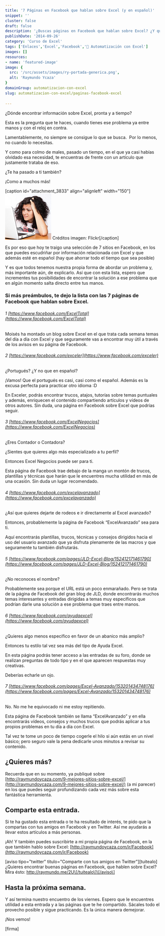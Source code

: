 ```yaml
---
title: '7 Páginas en Facebook que hablan sobre Excel (y en español)'
snippet: ''
cluster: false
draft: false 
description: '¿Buscas páginas en Facebook que hablan sobre Excel? ¿Y que además sea en español? ¡Justo eso es lo que encontrarás aquí.'
publishDate: '2014-09-26'
category: 'Curso de Excel'
tags: ['Enlaces','Excel','Facebook','🤖 Automatización con Excel']
images: []
resources: 
- name: 'featured-image'
image: {
  src: '/src/assets/images/ry-portada-generica.png',
  alt: 'Raymundo Ycaza'
}
domainGroup: automatizacion-con-excel
slug: automatizacion-con-excel/paginas-facebook-excel

---
```


¿Dónde encontrar información sobre Excel, pronta y a tiempo?

Esta es la pregunta que te haces, cuando tienes ese problema ya entre manos y con el reloj en contra.

Lamentablemente, no siempre se consigue lo que se busca.  Por lo menos, no cuando lo necesitas.

Y como para colmo de males, pasado un tiempo, en el que ya casi habías olvidado esa necesidad, te encuentras de frente con un artículo que justamente trataba de eso.

¿Te ha pasado a ti también?

¡Como a muchos más!

\[caption id="attachment\_3833" align="alignleft" width="150"\]![¿Cuál es tu problema con Excel?](/src/assets/images/2023/7658225516_00cf277f83_q.jpg) Créditos imagen: Flickr\[/caption\]

Es por eso que hoy te traigo una selección de 7 sitios en Facebook, en los que puedes escudriñar por información relacionada con Excel y que además esté en español (hay que ahorrar todo el tiempo que sea posible)

Y es que todos tenemos nuestra propia forma de abordar un problema y, más importante aún, de explicarlo. Así que con esta lista, espero que incrementes tus posibilidades de encontrar la solución a ese problema que en algún momento salta directo entre tus manos.

### [](#si-mas-preambulos-te-dejo-la-lista-con-las-7-paginas-de-facebook-que-hablan-sobre-excel)Si más preámbulos, te dejo la lista con las 7 páginas de Facebook que hablan sobre Excel.

###### [](#1-httpswwwfacebookcomexceltotal)1 [https://www.facebook.com/ExcelTotal](https://www.facebook.com/ExcelTotal)

Moisés ha montado un blog sobre Excel en el que trata cada semana temas del día a día con Excel y que seguramente vas a encontrar muy útil a través de los avisos en su página de Facebook.

###### [](#2-httpswwwfacebookcomexceler)2 [https://www.facebook.com/exceler](https://www.facebook.com/exceler)

¿Portugués? ¿Y no que en español?

¡Vamos! Que el portugués es casi, casi como el español. Además es la excusa perfecta para practicar otro idioma :D

En Exceler, podrás encontrar trucos, atajos, tutorías sobre temas puntuales y además, enriquecen el contenido compartiendo artículos y vídeos de otros autores. Sin duda, una página en Facebook sobre Excel que podrías seguir.

###### [](#3-httpswwwfacebookcomexcelnegocios)3 [https://www.facebook.com/ExcelNegocios](https://www.facebook.com/ExcelNegocios)

¿Eres Contador o Contadora?

¿Sientes que quieres algo más especializado a tu perfil?

Entonces Excel Negocios puede ser para ti.

Esta página de Facebook trae debajo de la manga un montón de trucos, plantillas y técnicas que harán que le encuentres mucha utilidad en más de una ocasión. Sin duda un lugar recomendado.

###### [](#4-httpswwwfacebookcomexcelavanzado)4 [https://www.facebook.com/excelavanzado](https://www.facebook.com/excelavanzado)

¿Así que quieres dejarte de rodeos e ir directamente al Excel avanzado?

Entonces, probablemente la página de Facebook “ExcelAvanzado” sea para ti.

Aquí encontrarás plantillas, trucos, técnicas y consejos dirigidos hacia el uso del usuario avanzado que ya disfruta plenamente de las macros y que seguramente tu también disfrutarás.

###### [](#5-httpswwwfacebookcompagesjld-excel-blog152412171461790)5 [https://www.facebook.com/pages/JLD-Excel-Blog/152412171461790](https://www.facebook.com/pages/JLD-Excel-Blog/152412171461790)

¿No reconoces el nombre?

Probablemente sea porque el URL está un poco enmarañado. Pero se trata de la página de Facebook del gran blog de JLD, donde encontrarás muchos temas interesantes y entradas dirigidas a temas muy específicos que podrían darle una solución a ese problema que traes entre manos.

###### [](#6-httpswwwfacebookcomayudaexcel)6 [https://www.facebook.com/ayudaexcel](https://www.facebook.com/ayudaexcel)

¿Quieres algo menos específico en favor de un abanico más amplio?

Entonces tu estilo tal vez sea más del tipo de Ayuda Excel.

En esta página podrás tener acceso a las entradas de su foro, donde se realizan preguntas de todo tipo y en el que aparecen respuestas muy creativas.

Deberías echarle un ojo.

###### [](#7-httpswwwfacebookcompagesexcel-avanzado153201434748176)7 [https://www.facebook.com/pages/Excel-Avanzado/153201434748176](https://www.facebook.com/pages/Excel-Avanzado/153201434748176)

No. No me he equivocado ni me estoy repitiendo.

Esta página de Facebook también se llama “ExcelAvanzado” y en ella encontrarás vídeos, consejos y muchos trucos que podrás aplicar a tus propios problemas en tu día a día con Excel.

Tal vez te tome un poco de tiempo cogerle el hilo si aún estás en un nivel básico; pero seguro vale la pena dedicarle unos minutos a revisar su contenido.

## [](#quieres-mas)¿Quieres más?

Recuerda que en su momento, ya publiqué sobre [http://raymundoycaza.com/9-mejores-sitios-sobre-excel/](http://raymundoycaza.com/9-mejores-sitios-sobre-excel/) (a mi parecer) en los que puedes seguir profundizando cada vez más sobre esta fantástica herramienta.

## [](#comparte-esta-entrada)Comparte esta entrada.

Si te ha gustado esta entrada o te ha resultado de interés, te pido que la compartas con tus amigos en Facebook y en Twitter. Así me ayudarás a llevar estos artículos a más personas.

¡Ah! Y también puedes suscribirte a mi propia página de Facebook, en la que también hablo sobre Excel: [http://raymundoycaza.com/ir/Facebook](http://raymundoycaza.com/ir/Facebook)

\[aviso tipo="twitter" titulo="Comparte con tus amigos en Twitter"\]\[tuitealo\]¿Quieres encontrar buenas páginas en Facebook, que hablen sobre Excel? Mira ésto: http://raymundo.me/2U\[/tuitealo\]\[/aviso\]

## [](#hasta-la-proxima-semana)Hasta la próxima semana.

Y así termina nuestro encuentro de los viernes. Espero que le encuentres utilidad a esta entrada y a las páginas que te he compartido. Sácales todo el provecho posible y sigue practicando. Es la única manera demejorar.

¡Nos vemos!

\[firma\]
